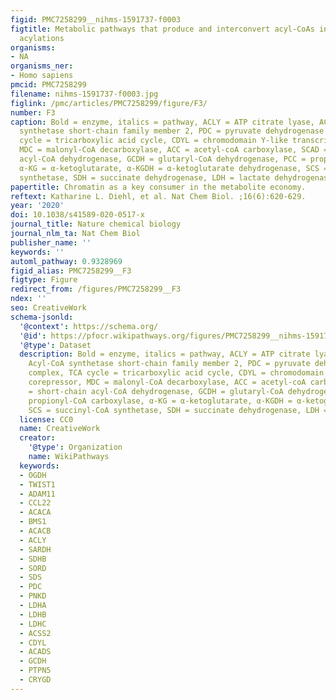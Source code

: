 ```yaml
---
figid: PMC7258299__nihms-1591737-f0003
figtitle: Metabolic pathways that produce and interconvert acyl-CoAs involved in histone
  acylations
organisms:
- NA
organisms_ner:
- Homo sapiens
pmcid: PMC7258299
filename: nihms-1591737-f0003.jpg
figlink: /pmc/articles/PMC7258299/figure/F3/
number: F3
caption: Bold = enzyme, italics = pathway, ACLY = ATP citrate lyase, ACSS2 = Acyl-CoA
  synthetase short-chain family member 2, PDC = pyruvate dehydrogenase complex, TCA
  cycle = tricarboxylic acid cycle, CDYL = chromodomain Y-like transcription corepressor,
  MDC = malonyl-CoA decarboxylase, ACC = acetyl-coA carboxylase, SCAD = short-chain
  acyl-CoA dehydrogenase, GCDH = glutaryl-CoA dehydrogenase, PCC = propionyl-CoA carboxylase,
  α-KG = α-ketoglutarate, α-KGDH = α-ketoglutarate dehydrogenase, SCS = succinyl-CoA
  synthetase, SDH = succinate dehydrogenase, LDH = lactate dehydrogenase.
papertitle: Chromatin as a key consumer in the metabolite economy.
reftext: Katharine L. Diehl, et al. Nat Chem Biol. ;16(6):620-629.
year: '2020'
doi: 10.1038/s41589-020-0517-x
journal_title: Nature chemical biology
journal_nlm_ta: Nat Chem Biol
publisher_name: ''
keywords: ''
automl_pathway: 0.9328969
figid_alias: PMC7258299__F3
figtype: Figure
redirect_from: /figures/PMC7258299__F3
ndex: ''
seo: CreativeWork
schema-jsonld:
  '@context': https://schema.org/
  '@id': https://pfocr.wikipathways.org/figures/PMC7258299__nihms-1591737-f0003.html
  '@type': Dataset
  description: Bold = enzyme, italics = pathway, ACLY = ATP citrate lyase, ACSS2 =
    Acyl-CoA synthetase short-chain family member 2, PDC = pyruvate dehydrogenase
    complex, TCA cycle = tricarboxylic acid cycle, CDYL = chromodomain Y-like transcription
    corepressor, MDC = malonyl-CoA decarboxylase, ACC = acetyl-coA carboxylase, SCAD
    = short-chain acyl-CoA dehydrogenase, GCDH = glutaryl-CoA dehydrogenase, PCC =
    propionyl-CoA carboxylase, α-KG = α-ketoglutarate, α-KGDH = α-ketoglutarate dehydrogenase,
    SCS = succinyl-CoA synthetase, SDH = succinate dehydrogenase, LDH = lactate dehydrogenase.
  license: CC0
  name: CreativeWork
  creator:
    '@type': Organization
    name: WikiPathways
  keywords:
  - OGDH
  - TWIST1
  - ADAM11
  - CCL22
  - ACACA
  - BMS1
  - ACACB
  - ACLY
  - SARDH
  - SDHB
  - SORD
  - SDS
  - PDC
  - PNKD
  - LDHA
  - LDHB
  - LDHC
  - ACSS2
  - CDYL
  - ACADS
  - GCDH
  - PTPN5
  - CRYGD
---
```

